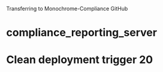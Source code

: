 Transferring to Monochrome-Compliance GitHub

# compliance_reporting_server

# Clean deployment trigger 20
